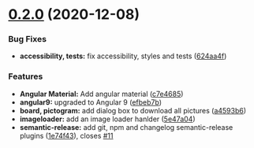 # [0.2.0](https://github.com/eduardopsll/adam-board/compare/v0.1.0...v0.2.0) (2020-12-08)


### Bug Fixes

* **accessibility, tests:** fix accessibility, styles and tests ([624aa4f](https://github.com/eduardopsll/adam-board/commit/624aa4fe57fdb469a81b9f82106b63890c90014f))


### Features

* **Angular Material:** Add angular material ([c7e4685](https://github.com/eduardopsll/adam-board/commit/c7e468591f88beff1749bc6dd2258acaa804f8ae))
* **angular9:** upgraded to Angular 9 ([efbeb7b](https://github.com/eduardopsll/adam-board/commit/efbeb7bdb3a4a96260ccd001becfdce0a4967878))
* **board, pictogram:** add dialog box to download all pictures ([a4593b6](https://github.com/eduardopsll/adam-board/commit/a4593b61e04142171de22dda0c4ead03f0c20dcf))
* **imageloader:** add an image loader hanlder ([5e47a04](https://github.com/eduardopsll/adam-board/commit/5e47a04591abbfa6e6225fdd345741492ae13bd2))
* **semantic-release:** add git, npm and changelog semantic-release plugins ([1e74f43](https://github.com/eduardopsll/adam-board/commit/1e74f43d44399cd427eac95759c7e201e9d34128)), closes [#11](https://github.com/eduardopsll/adam-board/issues/11)
